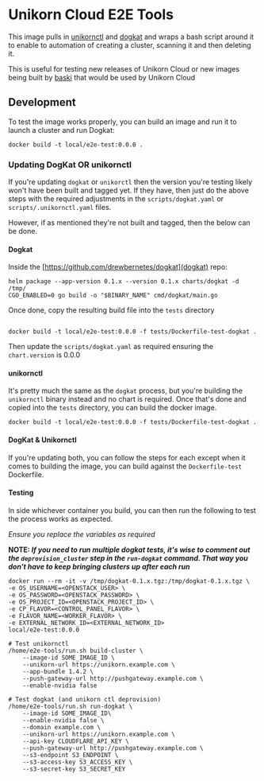 # Unikorn Cloud E2E Tools

This image pulls in [unikornctl](https://github.com/drewbernetes/unikornctl)
and [dogkat](https://github.com/drewbernetes/dogkat)
and wraps a bash script around it to enable to automation of creating a cluster, scanning it and then
deleting it.

This is useful for testing new releases of Unikorn Cloud or new images being built
by [baski](https://github.com/drewbernetes/baski) that would be used by Unikorn Cloud

## Development

To test the image works properly, you can build an image and run it to launch a cluster and run Dogkat:

```shell
docker build -t local/e2e-test:0.0.0 .
```

### Updating DogKat OR unikornctl

If you're updating `dogkat` or `unikorctl` then the version you're testing likely won't have been built and tagged yet.
If they have, then just do the above steps with the required adjustments in the `scripts/dogkat.yaml`
or `scripts/.unikornctl.yaml` files.

However, if as mentioned they're not built and tagged, then the below can be done.

#### Dogkat

Inside the [https://github.com/drewbernetes/dogkat](dogkat) repo:

```shell
helm package --app-version 0.1.x --version 0.1.x charts/dogkat -d /tmp/
CGO_ENABLED=0 go build -o "$BINARY_NAME" cmd/dogkat/main.go

```

Once done, copy the resulting build file into the `tests` directory

```shell

docker build -t local/e2e-test:0.0.0 -f tests/Dockerfile-test-dogkat .
```

Then update the `scripts/dogkat.yaml` as required ensuring the `chart.version` is 0.0.0

#### unikornctl

It's pretty much the same as the `dogkat` process, but you're building the `unikornctl` binary instead and no chart is
required. Once that's done and copied into the `tests` directory, you can build the docker image.

```shell
docker build -t local/e2e-test:0.0.0 -f tests/Dockerfile-test-dogkat .
```

#### DogKat & Unikornctl

If you're updating both, you can follow the steps for each except when it comes to building the image, you can build
against the `Dockerfile-test` Dockerfile.

#### Testing

In side whichever container you build, you can then run the following to test the process works as expected.


_Ensure you replace the variables as required_

**NOTE: _If you need to run multiple dogkat tests, it's wise to comment out the `deprovision_cluster` step in the `run-dogkat` command. That way you don't have to keep bringing clusters up after each run_**

```shell
docker run --rm -it -v /tmp/dogkat-0.1.x.tgz:/tmp/dogkat-0.1.x.tgz \
-e OS_USERNAME=<OPENSTACK_USER> \
-e OS_PASSWORD=<OPENSTACK_PASSWORD> \
-e OS_PROJECT_ID=<OPENSTACK_PROJECT_ID> \
-e CP_FLAVOR=<CONTROL_PANEL_FLAVOR> \
-e FLAVOR_NAME=<WORKER_FLAVOR> \
-e EXTERNAL_NETWORK_ID=<EXTERNAL_NETWORK_ID>
local/e2e-test:0.0.0

# Test unikornctl
/home/e2e-tools/run.sh build-cluster \
    --image-id SOME_IMAGE_ID \
    --unikorn-url https://unikorn.example.com \
    --app-bundle 1.4.2 \
    --push-gateway-url http://pushgateway.example.com \
    --enable-nvidia false

# Test dogkat (and unikorn ctl deprovision)
/home/e2e-tools/run.sh run-dogkat \
    --image-id SOME_IMAGE_ID\
    --enable-nvidia false \
    --domain example.com \
    --unikorn-url https://unikorn.example.com \
    --api-key CLOUDFLARE_API_KEY \
    --push-gateway-url http://pushgateway.example.com \
    --s3-endpoint S3_ENDPOINT \
    --s3-access-key S3_ACCESS_KEY \
    --s3-secret-key S3_SECRET_KEY
```
